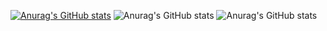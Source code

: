 [![Anurag's GitHub stats](https://github-readme-stats.vercel.app/api?username=Michixx10)](https://github.com/anuraghazra/github-readme-stats)
![Anurag's GitHub stats](https://github-readme-stats.vercel.app/api?username=Michixx10&show_icons=true)
![Anurag's GitHub stats](https://github-readme-stats.vercel.app/api?username=Michixx10&show_icons=true&theme=synthwave)

